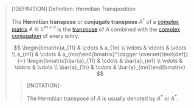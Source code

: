 >[!DEFINITION] Definition: Hermitian Transposition
>
>The **Hermitian transpose** or **conjugate transpose** $A^\dagger$ of a [complex matrix](Complex%20Matrix.md) $A \in \mathbb{C}^{m \times n}$ is the [transpose](../Matrix%20Operations/Matrix%20Transposition.md) of $A$ combined with the [complex conjugation](../../../Fields/The%20Complex%20Numbers/Operations.md) of every entry.
>
>$$
>\begin{bmatrix}a_{11} & \cdots & a_{1n} \\ \vdots & \ddots & \vdots \\ a_{m1} & \cdots & a_{mn}\end{bmatrix}^\dagger \overset{\text{def}}{=} \begin{bmatrix}\bar{a}_{11} & \cdots & \bar{a}_{m1} \\ \vdots & \ddots & \vdots \\ \bar{a}_{1n} & \cdots & \bar{a}_{mn}\end{bmatrix}
>$$
>
>>[!NOTATION]-
>>
>>The Hermitian transpose of $A$ is usually denoted by $A^\dagger$ or $A^\ast$.
>>
>
